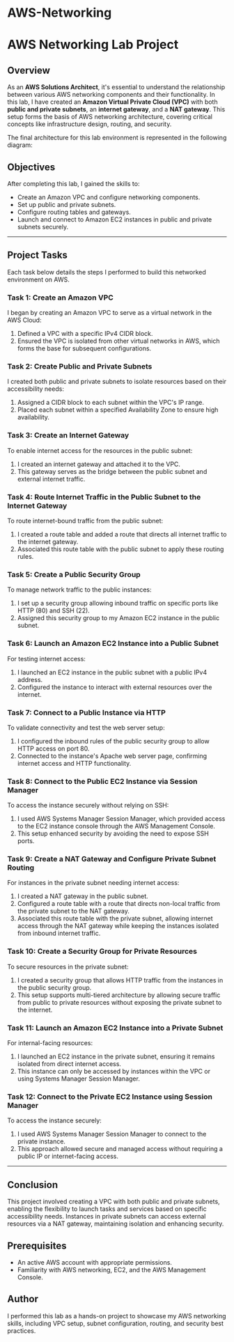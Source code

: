 # AWS-Networking

# AWS Networking Lab Project

## Overview
As an **AWS Solutions Architect**, it's essential to understand the relationship between various AWS networking components and their functionality. In this lab, I have created an **Amazon Virtual Private Cloud (VPC)** with both **public and private subnets**, an **internet gateway**, and a **NAT gateway**. This setup forms the basis of AWS networking architecture, covering critical concepts like infrastructure design, routing, and security.

The final architecture for this lab environment is represented in the following diagram:



## Objectives
After completing this lab, I gained the skills to:
- Create an Amazon VPC and configure networking components.
- Set up public and private subnets.
- Configure routing tables and gateways.
- Launch and connect to Amazon EC2 instances in public and private subnets securely.

---

## Project Tasks
Each task below details the steps I performed to build this networked environment on AWS.

### Task 1: Create an Amazon VPC
I began by creating an Amazon VPC to serve as a virtual network in the AWS Cloud:
1. Defined a VPC with a specific IPv4 CIDR block.
2. Ensured the VPC is isolated from other virtual networks in AWS, which forms the base for subsequent configurations.

### Task 2: Create Public and Private Subnets
I created both public and private subnets to isolate resources based on their accessibility needs:
1. Assigned a CIDR block to each subnet within the VPC's IP range.
2. Placed each subnet within a specified Availability Zone to ensure high availability.

### Task 3: Create an Internet Gateway
To enable internet access for the resources in the public subnet:
1. I created an internet gateway and attached it to the VPC.
2. This gateway serves as the bridge between the public subnet and external internet traffic.

### Task 4: Route Internet Traffic in the Public Subnet to the Internet Gateway
To route internet-bound traffic from the public subnet:
1. I created a route table and added a route that directs all internet traffic to the internet gateway.
2. Associated this route table with the public subnet to apply these routing rules.

### Task 5: Create a Public Security Group
To manage network traffic to the public instances:
1. I set up a security group allowing inbound traffic on specific ports like HTTP (80) and SSH (22).
2. Assigned this security group to my Amazon EC2 instance in the public subnet.

### Task 6: Launch an Amazon EC2 Instance into a Public Subnet
For testing internet access:
1. I launched an EC2 instance in the public subnet with a public IPv4 address.
2. Configured the instance to interact with external resources over the internet.

### Task 7: Connect to a Public Instance via HTTP
To validate connectivity and test the web server setup:
1. I configured the inbound rules of the public security group to allow HTTP access on port 80.
2. Connected to the instance's Apache web server page, confirming internet access and HTTP functionality.

### Task 8: Connect to the Public EC2 Instance via Session Manager
To access the instance securely without relying on SSH:
1. I used AWS Systems Manager Session Manager, which provided access to the EC2 instance console through the AWS Management Console.
2. This setup enhanced security by avoiding the need to expose SSH ports.

### Task 9: Create a NAT Gateway and Configure Private Subnet Routing
For instances in the private subnet needing internet access:
1. I created a NAT gateway in the public subnet.
2. Configured a route table with a route that directs non-local traffic from the private subnet to the NAT gateway.
3. Associated this route table with the private subnet, allowing internet access through the NAT gateway while keeping the instances isolated from inbound internet traffic.

### Task 10: Create a Security Group for Private Resources
To secure resources in the private subnet:
1. I created a security group that allows HTTP traffic from the instances in the public security group.
2. This setup supports multi-tiered architecture by allowing secure traffic from public to private resources without exposing the private subnet to the internet.

### Task 11: Launch an Amazon EC2 Instance into a Private Subnet
For internal-facing resources:
1. I launched an EC2 instance in the private subnet, ensuring it remains isolated from direct internet access.
2. This instance can only be accessed by instances within the VPC or using Systems Manager Session Manager.

### Task 12: Connect to the Private EC2 Instance using Session Manager
To access the instance securely:
1. I used AWS Systems Manager Session Manager to connect to the private instance.
2. This approach allowed secure and managed access without requiring a public IP or internet-facing access.

---

## Conclusion
This project involved creating a VPC with both public and private subnets, enabling the flexibility to launch tasks and services based on specific accessibility needs. Instances in private subnets can access external resources via a NAT gateway, maintaining isolation and enhancing security.

## Prerequisites
- An active AWS account with appropriate permissions.
- Familiarity with AWS networking, EC2, and the AWS Management Console.

## Author
I performed this lab as a hands-on project to showcase my AWS networking skills, including VPC setup, subnet configuration, routing, and security best practices.
